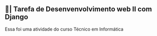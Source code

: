 ## 📑| Tarefa de Desenvenvolvimento web II com Django

  Essa foi uma atividade do curso Técnico em Informática 
 
